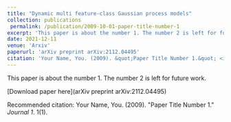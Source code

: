 ```yaml
---
title: "Dynamic multi feature-class Gaussian process models"
collection: publications
 permalink: /publication/2009-10-01-paper-title-number-1 
excerpt: 'This paper is about the number 1. The number 2 is left for future work.'
date: 2021-12-11
venue: 'Arxiv'
paperurl: 'arXiv preprint arXiv:2112.04495'
citation: 'Your Name, You. (2009). &quot;Paper Title Number 1.&quot; <i>Journal 1</i>. 1(1).'
---
```

This paper is about the number 1. The number 2 is left for future work. 

[Download paper here](arXiv preprint arXiv:2112.04495)

Recommended citation: Your Name, You. (2009). "Paper Title Number 1." <i>Journal 1</i>. 1(1).

